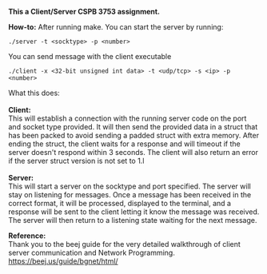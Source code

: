**This a Client/Server CSPB 3753 assignment.**

**How-to:** 
    After running make. You can start the server by running: 
    
    ./server -t <socktype> -p <number>

You can send message with the client executable
    
    ./client -x <32-bit unsigned int data> -t <udp/tcp> -s <ip> -p <number>

What this does:
<br>
<br>
    **Client:**
    <br>
    This will establish a connection with the running server code on the port 
    and socket type provided. It will then send the provided data in a struct
    that has been packed to avoid sending a padded struct with extra memory.
    After ending the struct, the client waits for a response and will timeout
    if the server doesn't respond within 3 seconds. The client will also return 
    an error if the server struct version is not set to 1.l
<br>
<br>
    **Server:**
    <br>
    This will start a server on the socktype and port specified. The server
    will stay on listening for messages. Once a message has been received in
    the correct format, it will be processed, displayed to the terminal, and
    a response will be sent to the client letting it know the message was 
    received. The server will then return to a listening state waiting for
    the next message. 

**Reference:**
<br>
    Thank you to the beej guide for the very detailed walkthrough of 
    client server communication and Network Programming.
    https://beej.us/guide/bgnet/html/
